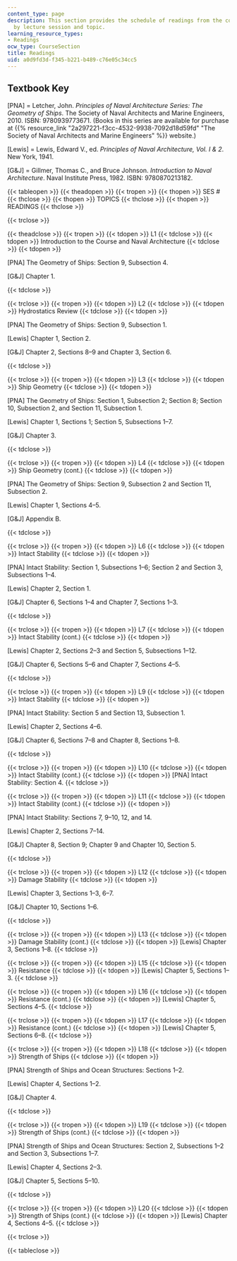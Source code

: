 ```yaml
---
content_type: page
description: This section provides the schedule of readings from the course textbooks
  by lecture session and topic.
learning_resource_types:
- Readings
ocw_type: CourseSection
title: Readings
uid: a0d9fd3d-f345-b221-b489-c76e05c34cc5
---
```


Textbook Key
------------

\[PNA\] = Letcher, John. _Principles of Naval Architecture Series: The Geometry of Ships_. The Society of Naval Architects and Marine Engineers, 2010. ISBN: 9780939773671. (Books in this series are available for purchase at {{% resource_link "2a297221-f3cc-4532-9938-7092d18d59fd" "The Society of Naval Architects and Marine Engineers" %}} website.)

\[Lewis\] = Lewis, Edward V., ed. _Principles of Naval Architecture, Vol. I & 2_. New York, 1941.

\[G&J\] = Gillmer, Thomas C., and Bruce Johnson. _Introduction to Naval Architecture_. Naval Institute Press, 1982. ISBN: 9780870213182.

{{< tableopen >}}
{{< theadopen >}}
{{< tropen >}}
{{< thopen >}}
SES #
{{< thclose >}}
{{< thopen >}}
TOPICS
{{< thclose >}}
{{< thopen >}}
READINGS
{{< thclose >}}

{{< trclose >}}

{{< theadclose >}}
{{< tropen >}}
{{< tdopen >}}
L1
{{< tdclose >}}
{{< tdopen >}}
Introduction to the Course and Naval Architecture
{{< tdclose >}}
{{< tdopen >}}


\[PNA\] The Geometry of Ships: Section 9, Subsection 4.

\[G&J\] Chapter 1.


{{< tdclose >}}

{{< trclose >}}
{{< tropen >}}
{{< tdopen >}}
L2
{{< tdclose >}}
{{< tdopen >}}
Hydrostatics Review
{{< tdclose >}}
{{< tdopen >}}


\[PNA\] The Geometry of Ships: Section 9, Subsection 1.

\[Lewis\] Chapter 1, Section 2.

\[G&J\] Chapter 2, Sections 8–9 and Chapter 3, Section 6.


{{< tdclose >}}

{{< trclose >}}
{{< tropen >}}
{{< tdopen >}}
L3
{{< tdclose >}}
{{< tdopen >}}
Ship Geometry
{{< tdclose >}}
{{< tdopen >}}


\[PNA\] The Geometry of Ships: Section 1, Subsection 2; Section 8; Section 10, Subsection 2, and Section 11, Subsection 1.

\[Lewis\] Chapter 1, Sections 1; Section 5, Subsections 1–7.

\[G&J\] Chapter 3.


{{< tdclose >}}

{{< trclose >}}
{{< tropen >}}
{{< tdopen >}}
L4
{{< tdclose >}}
{{< tdopen >}}
Ship Geometry (cont.)
{{< tdclose >}}
{{< tdopen >}}


\[PNA\] The Geometry of Ships: Section 9, Subsection 2 and Section 11, Subsection 2.

\[Lewis\] Chapter 1, Sections 4–5.

\[G&J\] Appendix B.


{{< tdclose >}}

{{< trclose >}}
{{< tropen >}}
{{< tdopen >}}
L6
{{< tdclose >}}
{{< tdopen >}}
Intact Stability
{{< tdclose >}}
{{< tdopen >}}


\[PNA\] Intact Stability: Section 1, Subsections 1–6; Section 2 and Section 3, Subsections 1–4.

\[Lewis\] Chapter 2, Section 1.

\[G&J\] Chapter 6, Sections 1–4 and Chapter 7, Sections 1–3.


{{< tdclose >}}

{{< trclose >}}
{{< tropen >}}
{{< tdopen >}}
L7
{{< tdclose >}}
{{< tdopen >}}
Intact Stability (cont.)
{{< tdclose >}}
{{< tdopen >}}


\[Lewis\] Chapter 2, Sections 2–3 and Section 5, Subsections 1–12.

\[G&J\] Chapter 6, Sections 5–6 and Chapter 7, Sections 4–5.


{{< tdclose >}}

{{< trclose >}}
{{< tropen >}}
{{< tdopen >}}
L9
{{< tdclose >}}
{{< tdopen >}}
Intact Stability
{{< tdclose >}}
{{< tdopen >}}


\[PNA\] Intact Stability: Section 5 and Section 13, Subsection 1.

\[Lewis\] Chapter 2, Sections 4–6.

\[G&J\] Chapter 6, Sections 7–8 and Chapter 8, Sections 1–8.


{{< tdclose >}}

{{< trclose >}}
{{< tropen >}}
{{< tdopen >}}
L10
{{< tdclose >}}
{{< tdopen >}}
Intact Stability (cont.)
{{< tdclose >}}
{{< tdopen >}}
\[PNA\] Intact Stability: Section 4.
{{< tdclose >}}

{{< trclose >}}
{{< tropen >}}
{{< tdopen >}}
L11
{{< tdclose >}}
{{< tdopen >}}
Intact Stability (cont.)
{{< tdclose >}}
{{< tdopen >}}


\[PNA\] Intact Stability: Sections 7, 9–10, 12, and 14.

\[Lewis\] Chapter 2, Sections 7–14.

\[G&J\] Chapter 8, Section 9; Chapter 9 and Chapter 10, Section 5.


{{< tdclose >}}

{{< trclose >}}
{{< tropen >}}
{{< tdopen >}}
L12
{{< tdclose >}}
{{< tdopen >}}
Damage Stability
{{< tdclose >}}
{{< tdopen >}}


\[Lewis\] Chapter 3, Sections 1–3, 6–7.

\[G&J\] Chapter 10, Sections 1–6.


{{< tdclose >}}

{{< trclose >}}
{{< tropen >}}
{{< tdopen >}}
L13
{{< tdclose >}}
{{< tdopen >}}
Damage Stability (cont.)
{{< tdclose >}}
{{< tdopen >}}
\[Lewis\] Chapter 3, Sections 1–8.
{{< tdclose >}}

{{< trclose >}}
{{< tropen >}}
{{< tdopen >}}
L15
{{< tdclose >}}
{{< tdopen >}}
Resistance
{{< tdclose >}}
{{< tdopen >}}
\[Lewis\] Chapter 5, Sections 1–3.
{{< tdclose >}}

{{< trclose >}}
{{< tropen >}}
{{< tdopen >}}
L16
{{< tdclose >}}
{{< tdopen >}}
Resistance (cont.)
{{< tdclose >}}
{{< tdopen >}}
\[Lewis\] Chapter 5, Sections 4–5.
{{< tdclose >}}

{{< trclose >}}
{{< tropen >}}
{{< tdopen >}}
L17
{{< tdclose >}}
{{< tdopen >}}
Resistance (cont.)
{{< tdclose >}}
{{< tdopen >}}
\[Lewis\] Chapter 5, Sections 6–8.
{{< tdclose >}}

{{< trclose >}}
{{< tropen >}}
{{< tdopen >}}
L18
{{< tdclose >}}
{{< tdopen >}}
Strength of Ships
{{< tdclose >}}
{{< tdopen >}}


\[PNA\] Strength of Ships and Ocean Structures: Sections 1–2.

\[Lewis\] Chapter 4, Sections 1–2.

\[G&J\] Chapter 4.


{{< tdclose >}}

{{< trclose >}}
{{< tropen >}}
{{< tdopen >}}
L19
{{< tdclose >}}
{{< tdopen >}}
Strength of Ships (cont.)
{{< tdclose >}}
{{< tdopen >}}


\[PNA\] Strength of Ships and Ocean Structures: Section 2, Subsections 1–2 and Section 3, Subsections 1–7.

\[Lewis\] Chapter 4, Sections 2–3.

\[G&J\] Chapter 5, Sections 5–10.


{{< tdclose >}}

{{< trclose >}}
{{< tropen >}}
{{< tdopen >}}
L20
{{< tdclose >}}
{{< tdopen >}}
Strength of Ships (cont.)
{{< tdclose >}}
{{< tdopen >}}
\[Lewis\] Chapter 4, Sections 4–5.
{{< tdclose >}}

{{< trclose >}}

{{< tableclose >}}